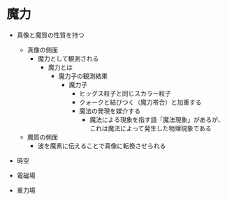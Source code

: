 # 魔力
- 真像と魔質の性質を持つ
  - 真像の側面
    - 魔力として観測される
      - 魔力とは
        - 魔力子の観測結果
          - 魔力子
            - ヒッグス粒子と同じスカラー粒子
            - クォークと結びつく（魔力帯合）と加重する
            - 魔法の発現を媒介する
              - 魔法による現象を指す語「魔法現象」があるが、これは魔法によって発生した物理現象である
  - 魔質の側面
    - 波を魔素に伝えることで真像に転換させられる

- 時空
- 電磁場
- 重力場
